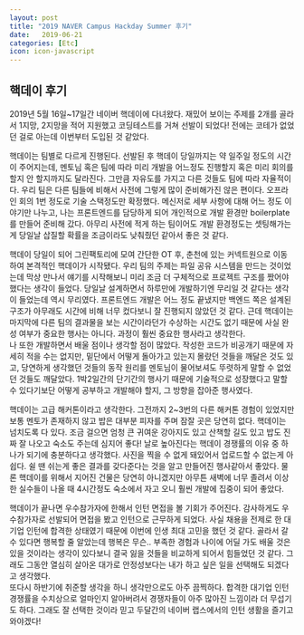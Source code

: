```yaml
---
layout: post
title: "2019 NAVER Campus Hackday Summer 후기"
date:   2019-06-21
categories: [Etc]
icon: icon-javascript
---
```


## 핵데이 후기

2019년 5월 16일~17일간 네이버 핵데이에 다녀왔다. 재밌어 보이는 주제를 2개를 골라서 1지망, 2지망을 적어 지원했고 코딩테스트를 거쳐 선발이 되었다! 전에는 코테가 없었던 걸로 아는데 이번부터 도입된 것 같았다.

핵데이는 팀별로 다르게 진행된다. 선발된 후 핵데이 당일까지는 약 일주일 정도의 시간이 주어지는데, 멘토님 혹은 팀에 따라 미리 개발을 어느정도 진행할지 혹은 미리 회의를 할지 안 할지까지도 달라진다. 그만큼 자유도를 가지고 다른 것들도 팀에 따라 자율적이다. 우리 팀은 다른 팀들에 비해서 사전에 그렇게 많이 준비해가진 않은 편이다. 오프라인 회의 1번 정도로 기술 스택정도만 확정했다. 메신저로 세부 사항에 대해 어느 정도 이야기만 나누고, 나는 프론트엔드를 담당하게 되어 개인적으로 개발 환경만 boilerplate를 만들어 준비해 갔다. 아무리 사전에 적게 하는 팀이어도 개발 환경정도는 셋팅해가는 게 당일날 삽질할 확률을 조금이라도 낮춰줬던 같아서 좋은 것 같다.

핵데이 당일이 되어 그린팩토리에 모여 간단한 OT 후, 춘천에 있는 커넥트원으로 이동하여 본격적인 핵데이가 시작됐다. 우리 팀의 주제는 파일 공유 시스템을 만드는 것이었는데 막상 만나서 얘기를 시작해보니 미리 조금 더 구체적으로 프로젝트 구조를 짰어야 했다는 생각이 들었다. 당일날 설계하면서 하루만에 개발하기엔 무리일 것 같다는 생각이 들었는데 역시 무리였다. 프론트엔드 개발은 어느 정도 끝냈지만 백엔드 쪽은 설계된 구조가 아무래도 시간에 비해 너무 컸다보니 잘 진행되지 않았던 것 같다. 근데 핵데이는 마지막에 다른 팀의 결과물을 보는 시간이라던가 수상하는 시간도 없기 때문에 사실 완성 여부가 중요한 행사는 아니다. 과정이 훨씬 중요한 행사라고 생각한다.  
나 또한 개발하면서 배울 점이나 생각할 점이 많았다. 작성한 코드가 비공개기 때문에 자세히 적을 수는 없지만, 밑단에서 어떻게 돌아가고 있는지 몰랐던 것들을 깨달은 것도 있고, 당연하게 생각했던 것들의 동작 원리를 멘토님이 물어보셔도 뚜렷하게 말할 수 없었던 것들도 깨달았다. 1박2일간의 단기간의 행사기 때문에 기술적으로 성장했다고 말할 수 있다기보단 어떻게 공부하고 개발해야 할지, 그 방향을 잡아준 행사였다.

핵데이는 고급 해커톤이라고 생각한다. 그전까지 2~3번의 다른 해커톤 경험이 있었지만 보통 멘토가 존재하지 않고 밥은 대부분 피자를 주며 잠잘 곳은 당연히 없다. 핵데이는 넘치도록 다 있다. 조금 걸으면 엄청 큰 귀여운 강아지도 있고 산책할 길도 있고 밥도 진짜 잘 나오고 숙소도 주는데 심지어 좋다! 날로 높아진다는 핵데이 경쟁률의 이유 중 하나가 되기에 충분하다고 생각했다. 사진을 찍을 수 없게 돼있어서 업로드할 수 없는게 아쉽다. 쉴 땐 쉬는게 좋은 결과를 갖다준다는 것을 알고 만들어진 행사같아서 좋았다. 물론 핵데이를 위해서 지어진 건물은 당연히 아니겠지만 아무튼 새벽에 너무 졸려서 이상한 실수들이 나올 때 4시간정도 숙소에서 자고 오니 훨씬 개발에 집중이 되어 좋았다. 

핵데이가 끝나면 우수참가자에 한해서 인턴 면접을 볼 기회가 주어진다. 감사하게도 우수참가자로 선발되어 면접을 봤고 인턴으로 근무하게 되었다. 사실 채용을 전제로 한 대기업 인턴에 합격한 상태였기 때문에 이번에 인생 최대 고민을 했던 것 같다. 골라서 갈 수 있다면 행복할 줄 알았는데 행복은 무슨.. 부족한 경험과 나이에 어딜 가도 배울 것은 있을 것이라는 생각이 있다보니 결국 잃을 것들을 비교하게 되어서 힘들었던 것 같다. 그래도 그동안 열심히 살아온 대가로 안정성보다는 내가 하고 싶은 일을 선택해도 되겠다고 생각했다.  
또다시 하반기에 취준할 생각을 하니 생각만으로도 아주 끔찍하다. 합격한 대기업 인턴 경쟁률을 수치상으로 얼마인지 알아버려서 경쟁자들이 아주 많아진 느낌이라 더 무섭기도 하다. 그래도 잘 선택한 것이라 믿고 두달간의 네이버 랩스에서의 인턴 생활을 즐기고 와야겠다!
